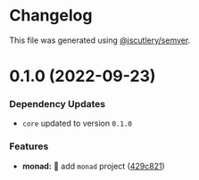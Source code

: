 # Changelog

This file was generated using [@jscutlery/semver](https://github.com/jscutlery/semver).

# 0.1.0 (2022-09-23)

### Dependency Updates

* `core` updated to version `0.1.0`

### Features

* **monad:** :tada: add `monad` project ([429c821](https://github.com/monumentjs/workspace/commit/429c82177d422f3dfd734d22707fa96a954d4b17))
